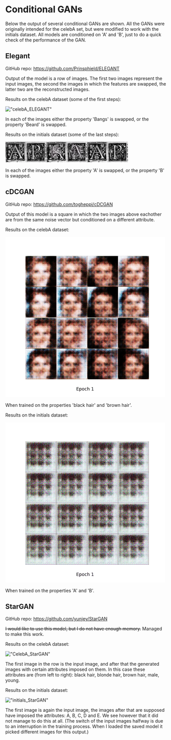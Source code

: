 # Conditional GANs
Below the output of several conditional GANs are shown. All the GANs were originally intended for the celebA set, but were modified to work with the initials dataset. All models are conditioned on 'A' and 'B', just to do a quick check of the performance of the GAN. 

## Elegant
GitHub repo: https://github.com/Prinsphield/ELEGANT

Output of the model is a row of images. The first two images represent the input images, the second the images in which the features are swapped, the latter two are the reconstructed images.

Results on the celebA dataset (some of the first steps):

!["celebA_ELEGANT"](https://github.com/C0rine/InitialsGAN/blob/master/cGANs/images/BangsBeard_swap_ELEGANT.gif "celebA_ELEGANT")

In each of the images either the property 'Bangs' is swapped, or the property 'Beard' is swapped. 

Results on the initials dataset (some of the last steps):

!["initials_ELEGANT"](https://github.com/C0rine/InitialsGAN/blob/master/cGANs/images/AB_swap_ELEGANT.gif "initials_ELEGANT")

In each of the images either the property 'A'  is swapped, or the property 'B' is swapped. 



## cDCGAN
GitHub repo: https://github.com/togheppi/cDCGAN

Output of this model is a square in which the two images above eachother are from the same noise vector but conditioned on a different attribute.

Results on the celebA dataset:

!["celeba_cDCGAN"](https://github.com/C0rine/InitialsGAN/blob/master/cGANs/images/CelebA_cDCGAN_epochs_20.gif "celeba_cDCGAN")

When trained on the properties 'black hair' and 'brown hair'. 

Results on the initials dataset:

!["initials_cDCGAN"](https://github.com/C0rine/InitialsGAN/blob/master/cGANs/images/initials_cDCGAN_epochs_20.gif "initials_cDCGAN")

When trained on the properties 'A' and 'B'.


## StarGAN
GitHub repo: https://github.com/yunjey/StarGAN

~~I would like to use this model, but I do not have enough memory.~~
Managed to make this work. 

Results on the celebA dataset:

!["CelebA_StarGAN"](https://github.com/C0rine/InitialsGAN/blob/master/cGANs/images/CelebA_StarGAN.gif "CelebA_StarGAN")

The first image in the row is the input image, and after that the generated images with certain attributes imposed on them. In this case these attributes are (from left to right): black hair, blonde hair, brown hair, male, young. 

Results on the initials dataset:

!["initials_StarGAN"](https://github.com/C0rine/InitialsGAN/blob/master/cGANs/images/initials_StarGAN.gif "initials_StarGAN")

The first image is again the input image, the images after that are supposed have imposed the attributes: A, B, C, D and E. We see however that it did not manage to do this at all. 
(The switch of the input images halfway is due to an interruption in the training process. When I loaded the saved model it picked different images for this output.)
